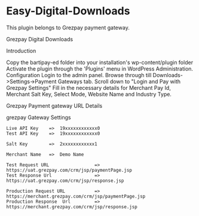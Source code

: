 # Easy-Digital-Downloads
This plugin belongs to Grezpay  payment gateway.

Grezpay Digital Downloads

Introduction

Copy the bartipay-ed folder into your installation's wp-content/plugin folder
Activate the plugin through the 'Plugins' menu in WordPress Administration.
Configuration
Login to the admin panel. Browse through till Downloads->Settings->Payment Gateways tab.
Scroll down to "Login and Pay with Grezpay Settings"
Fill in the necessary details for Merchant Pay Id, Merchant Salt Key, Select Mode, Website Name and Industry Type.


Grezpay Payment gateway URL Details

grezpay Gateway Settings	

	Live API Key	=>  19xxxxxxxxxxxx0
	Test API Key	=>  19xxxxxxxxxxxx0
	 
	Salt Key	    =>  2xxxxxxxxxxxx1

	Merchant Name   =>  Demo Name

	Test Request URL                 => https://uat.grezpay.com/crm/jsp/paymentPage.jsp
	Test Response Url                => https://uat.grezpay.com/crm/jsp/response.jsp

	Production Request URL           => https://merchant.grezpay.com/crm/jsp/paymentPage.jsp
	Production Response  Url         => https://merchant.grezpay.com/crm/jsp/response.jsp
